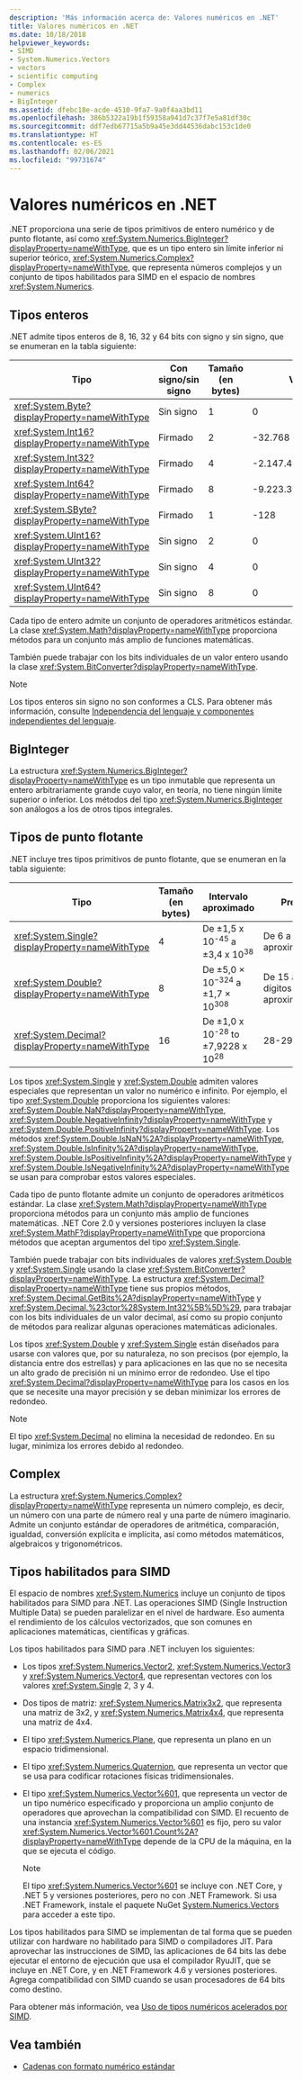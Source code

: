 ```yaml
---
description: 'Más información acerca de: Valores numéricos en .NET'
title: Valores numéricos en .NET
ms.date: 10/18/2018
helpviewer_keywords:
- SIMD
- System.Numerics.Vectors
- vectors
- scientific computing
- Complex
- numerics
- BigInteger
ms.assetid: dfebc18e-acde-4510-9fa7-9a0f4aa3bd11
ms.openlocfilehash: 386b5322a19b1f59358a941d7c37f7e5a81df30c
ms.sourcegitcommit: ddf7edb67715a5b9a45e3dd44536dabc153c1de0
ms.translationtype: HT
ms.contentlocale: es-ES
ms.lasthandoff: 02/06/2021
ms.locfileid: "99731674"
---
```

# <a name="numerics-in-net"></a>Valores numéricos en .NET

.NET proporciona una serie de tipos primitivos de entero numérico y de punto flotante, así como <xref:System.Numerics.BigInteger?displayProperty=nameWithType>, que es un tipo entero sin límite inferior ni superior teórico, <xref:System.Numerics.Complex?displayProperty=nameWithType>, que representa números complejos y un conjunto de tipos habilitados para SIMD en el espacio de nombres <xref:System.Numerics>.
  
## <a name="integer-types"></a>Tipos enteros

.NET admite tipos enteros de 8, 16, 32 y 64 bits con signo y sin signo, que se enumeran en la tabla siguiente:
  
|Tipo|Con signo/sin signo|Tamaño (en bytes)|Valor mínimo|Valor máximo|  
|----------|----------------------|--------------------|-------------------|-------------------|  
|<xref:System.Byte?displayProperty=nameWithType>|Sin signo|1|0|255|  
|<xref:System.Int16?displayProperty=nameWithType>|Firmado|2|-32.768|32.767|  
|<xref:System.Int32?displayProperty=nameWithType>|Firmado|4|-2.147.483.648|2\.147.483.647|  
|<xref:System.Int64?displayProperty=nameWithType>|Firmado|8|-9.223.372.036.854.775.808|9\.223.372.036.854.775.807|  
|<xref:System.SByte?displayProperty=nameWithType>|Firmado|1|-128|127|  
|<xref:System.UInt16?displayProperty=nameWithType>|Sin signo|2|0|65.535|  
|<xref:System.UInt32?displayProperty=nameWithType>|Sin signo|4|0|4\.294.967.295|  
|<xref:System.UInt64?displayProperty=nameWithType>|Sin signo|8|0|18.446.744.073.709.551.615|  
  
Cada tipo de entero admite un conjunto de operadores aritméticos estándar. La clase <xref:System.Math?displayProperty=nameWithType> proporciona métodos para un conjunto más amplio de funciones matemáticas.

También puede trabajar con los bits individuales de un valor entero usando la clase <xref:System.BitConverter?displayProperty=nameWithType>.  

> [!NOTE]  
> Los tipos enteros sin signo no son conformes a CLS. Para obtener más información, consulte [Independencia del lenguaje y componentes independientes del lenguaje](language-independence-and-language-independent-components.md).

## <a name="biginteger"></a>BigInteger

La estructura <xref:System.Numerics.BigInteger?displayProperty=nameWithType> es un tipo inmutable que representa un entero arbitrariamente grande cuyo valor, en teoría, no tiene ningún límite superior o inferior. Los métodos del tipo <xref:System.Numerics.BigInteger> son análogos a los de otros tipos integrales.
  
## <a name="floating-point-types"></a>Tipos de punto flotante

.NET incluye tres tipos primitivos de punto flotante, que se enumeran en la tabla siguiente:
  
|Tipo|Tamaño (en bytes)|Intervalo aproximado|Precisión|  
|----------|--------|---------------------|--------------------|  
|<xref:System.Single?displayProperty=nameWithType>|4|De ±1,5 x 10<sup>-45</sup> a ±3,4 x 10<sup>38</sup>|De 6 a 9 dígitos aproximadamente|  
|<xref:System.Double?displayProperty=nameWithType>|8|De ±5,0 × 10<sup>−324</sup> a ±1,7 × 10<sup>308</sup>|De 15 a 17 dígitos aproximadamente|  
|<xref:System.Decimal?displayProperty=nameWithType>|16|De ±1,0 x 10<sup>-28</sup> to ±7,9228 x 10<sup>28</sup>|28-29 dígitos|  
  
Los tipos <xref:System.Single> y <xref:System.Double> admiten valores especiales que representan un valor no numérico e infinito. Por ejemplo, el tipo <xref:System.Double> proporciona los siguientes valores: <xref:System.Double.NaN?displayProperty=nameWithType>, <xref:System.Double.NegativeInfinity?displayProperty=nameWithType> y <xref:System.Double.PositiveInfinity?displayProperty=nameWithType>. Los métodos <xref:System.Double.IsNaN%2A?displayProperty=nameWithType>, <xref:System.Double.IsInfinity%2A?displayProperty=nameWithType>, <xref:System.Double.IsPositiveInfinity%2A?displayProperty=nameWithType> y <xref:System.Double.IsNegativeInfinity%2A?displayProperty=nameWithType> se usan para comprobar estos valores especiales.

Cada tipo de punto flotante admite un conjunto de operadores aritméticos estándar. La clase <xref:System.Math?displayProperty=nameWithType> proporciona métodos para un conjunto más amplio de funciones matemáticas. .NET Core 2.0 y versiones posteriores incluyen la clase <xref:System.MathF?displayProperty=nameWithType> que proporciona métodos que aceptan argumentos del tipo <xref:System.Single>.

También puede trabajar con bits individuales de valores <xref:System.Double> y <xref:System.Single> usando la clase <xref:System.BitConverter?displayProperty=nameWithType>. La estructura <xref:System.Decimal?displayProperty=nameWithType> tiene sus propios métodos, <xref:System.Decimal.GetBits%2A?displayProperty=nameWithType> y <xref:System.Decimal.%23ctor%28System.Int32%5B%5D%29>, para trabajar con los bits individuales de un valor decimal, así como su propio conjunto de métodos para realizar algunas operaciones matemáticas adicionales.
  
Los tipos <xref:System.Double> y <xref:System.Single> están diseñados para usarse con valores que, por su naturaleza, no son precisos (por ejemplo, la distancia entre dos estrellas) y para aplicaciones en las que no se necesita un alto grado de precisión ni un mínimo error de redondeo. Use el tipo <xref:System.Decimal?displayProperty=nameWithType> para los casos en los que se necesite una mayor precisión y se deban minimizar los errores de redondeo.

> [!NOTE]
> El tipo <xref:System.Decimal> no elimina la necesidad de redondeo. En su lugar, minimiza los errores debido al redondeo.
  
## <a name="complex"></a>Complex

La estructura <xref:System.Numerics.Complex?displayProperty=nameWithType> representa un número complejo, es decir, un número con una parte de número real y una parte de número imaginario. Admite un conjunto estándar de operadores de aritmética, comparación, igualdad, conversión explícita e implícita, así como métodos matemáticos, algebraicos y trigonométricos.  
  
## <a name="simd-enabled-types"></a>Tipos habilitados para SIMD

El espacio de nombres <xref:System.Numerics> incluye un conjunto de tipos habilitados para SIMD para .NET. Las operaciones SIMD (Single Instruction Multiple Data) se pueden paralelizar en el nivel de hardware. Eso aumenta el rendimiento de los cálculos vectorizados, que son comunes en aplicaciones matemáticas, científicas y gráficas.
  
Los tipos habilitados para SIMD para .NET incluyen los siguientes:

- Los tipos <xref:System.Numerics.Vector2>, <xref:System.Numerics.Vector3> y <xref:System.Numerics.Vector4>, que representan vectores con los valores <xref:System.Single> 2, 3 y 4.

- Dos tipos de matriz: <xref:System.Numerics.Matrix3x2>, que representa una matriz de 3x2, y <xref:System.Numerics.Matrix4x4>, que representa una matriz de 4x4.

- El tipo <xref:System.Numerics.Plane>, que representa un plano en un espacio tridimensional.

- El tipo <xref:System.Numerics.Quaternion>, que representa un vector que se usa para codificar rotaciones físicas tridimensionales.

- El tipo <xref:System.Numerics.Vector%601>, que representa un vector de un tipo numérico especificado y proporciona un amplio conjunto de operadores que aprovechan la compatibilidad con SIMD. El recuento de una instancia <xref:System.Numerics.Vector%601> es fijo, pero su valor <xref:System.Numerics.Vector%601.Count%2A?displayProperty=nameWithType> depende de la CPU de la máquina, en la que se ejecuta el código.

  > [!NOTE]
  > El tipo <xref:System.Numerics.Vector%601> se incluye con .NET Core, y .NET 5 y versiones posteriores, pero no con .NET Framework. Si usa .NET Framework, instale el paquete NuGet [System.Numerics.Vectors](https://www.nuget.org/packages/System.Numerics.Vectors) para acceder a este tipo.
  
Los tipos habilitados para SIMD se implementan de tal forma que se pueden utilizar con hardware no habilitado para SIMD o compiladores JIT. Para aprovechar las instrucciones de SIMD, las aplicaciones de 64 bits las debe ejecutar el entorno de ejecución que usa el compilador RyuJIT, que se incluye en .NET Core, y en .NET Framework 4.6 y versiones posteriores. Agrega compatibilidad con SIMD cuando se usan procesadores de 64 bits como destino.

Para obtener más información, vea [Uso de tipos numéricos acelerados por SIMD](simd.md).

## <a name="see-also"></a>Vea también

- [Cadenas con formato numérico estándar](base-types/standard-numeric-format-strings.md)
